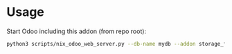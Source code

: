 # Usage

Start Odoo including this addon (from repo root):

```bash
python3 scripts/nix_odoo_web_server.py --db-name mydb --addon storage_file
```
